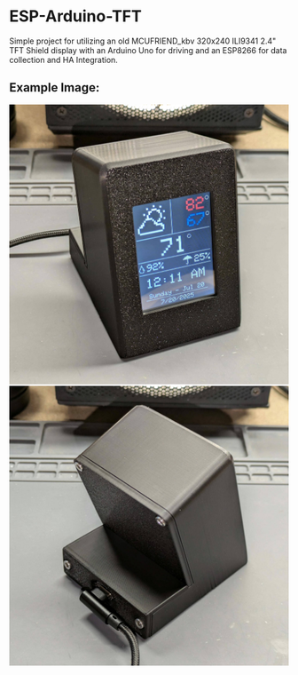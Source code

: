 # ESP-Arduino-TFT
Simple project for utilizing an old MCUFRIEND_kbv 320x240 ILI9341 2.4" TFT Shield display with an Arduino Uno for driving and an ESP8266 for data collection and HA Integration.

## Example Image:
![Example Image](https://github.com/jwidess/ESP-Arduino-TFT-Weather/blob/main/finished_front.jpg?raw=true)
![Example Image](https://github.com/jwidess/ESP-Arduino-TFT-Weather/blob/main/finished_rear.jpg?raw=true)